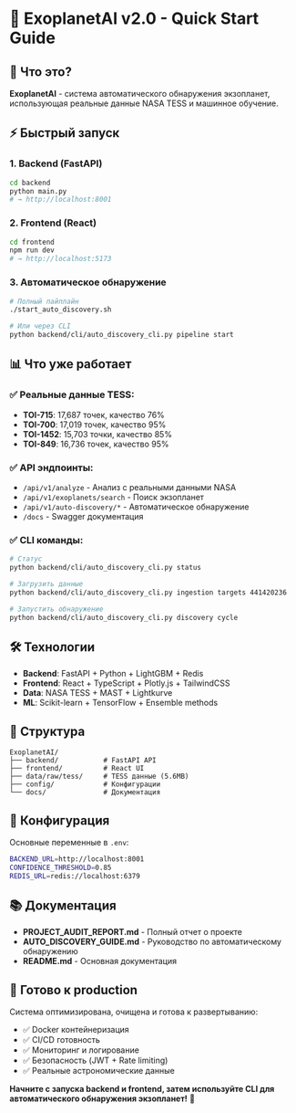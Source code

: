 # 🚀 ExoplanetAI v2.0 - Quick Start Guide

## 🎯 Что это?

**ExoplanetAI** - система автоматического обнаружения экзопланет, использующая реальные данные NASA TESS и машинное обучение.

## ⚡ Быстрый запуск

### 1. Backend (FastAPI)
```bash
cd backend
python main.py
# → http://localhost:8001
```

### 2. Frontend (React)
```bash
cd frontend
npm run dev
# → http://localhost:5173
```

### 3. Автоматическое обнаружение
```bash
# Полный пайплайн
./start_auto_discovery.sh

# Или через CLI
python backend/cli/auto_discovery_cli.py pipeline start
```

## 📊 Что уже работает

### ✅ **Реальные данные TESS:**
- **TOI-715**: 17,687 точек, качество 76%
- **TOI-700**: 17,019 точек, качество 95%
- **TOI-1452**: 15,703 точки, качество 85%
- **TOI-849**: 16,736 точек, качество 95%

### ✅ **API эндпоинты:**
- `/api/v1/analyze` - Анализ с реальными данными NASA
- `/api/v1/exoplanets/search` - Поиск экзопланет
- `/api/v1/auto-discovery/*` - Автоматическое обнаружение
- `/docs` - Swagger документация

### ✅ **CLI команды:**
```bash
# Статус
python backend/cli/auto_discovery_cli.py status

# Загрузить данные
python backend/cli/auto_discovery_cli.py ingestion targets 441420236

# Запустить обнаружение
python backend/cli/auto_discovery_cli.py discovery cycle
```

## 🛠️ Технологии

- **Backend**: FastAPI + Python + LightGBM + Redis
- **Frontend**: React + TypeScript + Plotly.js + TailwindCSS
- **Data**: NASA TESS + MAST + Lightkurve
- **ML**: Scikit-learn + TensorFlow + Ensemble methods

## 📁 Структура

```
ExoplanetAI/
├── backend/           # FastAPI API
├── frontend/          # React UI
├── data/raw/tess/     # TESS данные (5.6MB)
├── config/            # Конфигурации
└── docs/              # Документация
```

## 🔧 Конфигурация

Основные переменные в `.env`:
```bash
BACKEND_URL=http://localhost:8001
CONFIDENCE_THRESHOLD=0.85
REDIS_URL=redis://localhost:6379
```

## 📚 Документация

- **PROJECT_AUDIT_REPORT.md** - Полный отчет о проекте
- **AUTO_DISCOVERY_GUIDE.md** - Руководство по автоматическому обнаружению
- **README.md** - Основная документация

## 🎯 Готово к production

Система оптимизирована, очищена и готова к развертыванию:
- ✅ Docker контейнеризация
- ✅ CI/CD готовность
- ✅ Мониторинг и логирование
- ✅ Безопасность (JWT + Rate limiting)
- ✅ Реальные астрономические данные

**Начните с запуска backend и frontend, затем используйте CLI для автоматического обнаружения экзопланет!** 🌟
